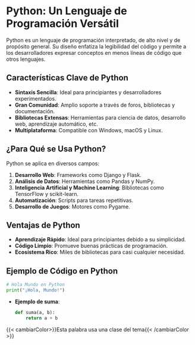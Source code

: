 # Python: Un Lenguaje de Programación Versátil

Python es un lenguaje de programación interpretado, de alto nivel y de propósito general. Su diseño enfatiza la legibilidad del código y permite a los desarrolladores expresar conceptos en menos líneas de código que otros lenguajes.

## Características Clave de Python

- **Sintaxis Sencilla**: Ideal para principiantes y desarrolladores experimentados.
- **Gran Comunidad**: Amplio soporte a través de foros, bibliotecas y documentación.
- **Bibliotecas Extensas**: Herramientas para ciencia de datos, desarrollo web, aprendizaje automático, etc.
- **Multiplataforma**: Compatible con Windows, macOS y Linux.

## ¿Para Qué se Usa Python?

Python se aplica en diversos campos:

1. **Desarrollo Web**: Frameworks como Django y Flask.
2. **Análisis de Datos**: Herramientas como Pandas y NumPy.
3. **Inteligencia Artificial y Machine Learning**: Bibliotecas como TensorFlow y scikit-learn.
4. **Automatización**: Scripts para tareas repetitivas.
5. **Desarrollo de Juegos**: Motores como Pygame.

## Ventajas de Python

- **Aprendizaje Rápido**: Ideal para principiantes debido a su simplicidad.
- **Código Limpio**: Promueve buenas prácticas de programación.
- **Ecosistema Rico**: Miles de bibliotecas para casi cualquier necesidad.

## Ejemplo de Código en Python

```python
# Hola Mundo en Python
print("¡Hola, Mundo!")
```

- **Ejemplo de suma**:
  ```python
  def suma(a, b):
      return a + b
  ```
{{< cambiarColor>}}Esta palabra usa una clase del tema{{< /cambiarColor >}}
